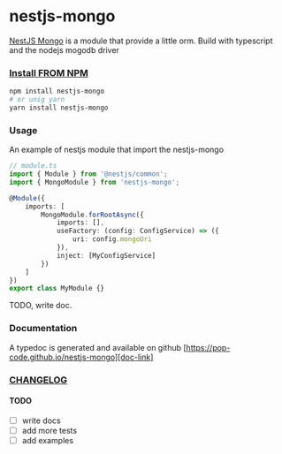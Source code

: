 # nestjs-mongo

[NestJS Mongo][doc-link] is a module that provide a little orm. Build with typescript and the nodejs mogodb driver

### [Install FROM NPM][npm]

```bash
npm install nestjs-mongo
# or unig yarn
yarn install nestjs-mongo
```

### Usage

An example of nestjs module that import the nestjs-mongo

```ts
// module.ts
import { Module } from '@nestjs/common';
import { MongoModule } from 'nestjs-mongo';

@Module({
    imports: [
        MongoModule.forRootAsync({
            imports: [],
            useFactory: (config: ConfigService) => ({
                uri: config.mongoUri
            }),
            inject: [MyConfigService]
        })
    ]
})
export class MyModule {}
```

TODO, write doc.

### Documentation

A typedoc is generated and available on github [https://pop-code.github.io/nestjs-mongo][doc-link]

### [CHANGELOG][changelog]

#### TODO

-   [ ] write docs
-   [ ] add more tests
-   [ ] add examples

[npm]: https://www.npmjs.com/package/nestjs-mongo
[doc-link]: https://pop-code.github.io/nestjs-mongo
[changelog]: https://github.com/Pop-Code/nestjs-mongo/blob/master/CHANGELOG.md
